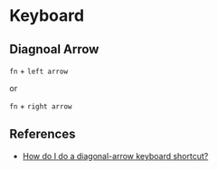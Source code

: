 # Keyboard

## Diagnoal Arrow

`fn` + `left arrow`

or

`fn` + `right arrow`

## References

* [How do I do a diagonal-arrow keyboard shortcut?](https://apple.stackexchange.com/questions/122514/how-do-i-do-a-diagonal-arrow-keyboard-shortcut)